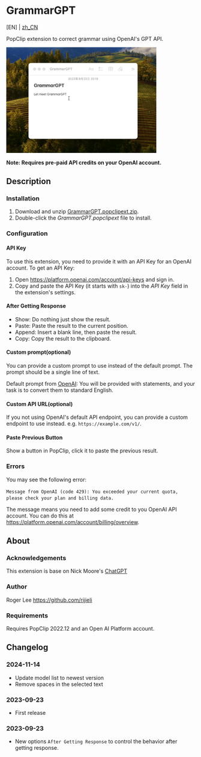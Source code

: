 # GrammarGPT

[EN] | [zh_CN](https://github.com/rijieli/GrammarGPT.popclipext/blob/main/README_zhCN.md)

PopClip extension to correct grammar using OpenAI's GPT API.

<img src="https://github.com/rijieli/GrammarGPT.popclipext/blob/9a03cae93802957393437e8dc2146baea3a4ad42/GrammarGPT.gif" width="400" alt="Demo">

**Note: Requires pre-paid API credits on your OpenAI account.**

## Description

### Installation

1. Download and unzip [GrammarGPT.popclipext.zip](https://github.com/rijieli/GrammarGPT.popclipext/releases/latest/download/GrammarGPT.popclipext.zip).
2. Double-click the *GrammarGPT.popclipext* file to install.

### Configuration

#### API Key

To use this extension, you need to provide it with an API Key for an OpenAI account. To get an API Key:

1. Open <https://platform.openai.com/account/api-keys> and sign in.
2. Copy and paste the API Key (it starts with `sk-`) into the _API Key_ field in
   the extension's settings.

#### After Getting Response

* Show: Do nothing just show the result.
* Paste: Paste the result to the current position.
* Append: Insert a blank line, then paste the result.
* Copy: Copy the result to the clipboard.

#### Custom prompt(optional)

You can provide a custom prompt to use instead of the default prompt. The prompt should be a single line of text.

Default prompt from [OpenAI](https://platform.openai.com/examples/default-grammar): You will be provided with statements, and your task is to convert them to standard English.

#### Custom API URL(optional)

If you not using OpenAI's default API endpoint, you can provide a custom endpoint to use instead. e.g. `https://example.com/v1/`.

#### Paste Previous Button

Show a button in PopClip, click it to paste the previous result.

### Errors

You may see the following error:

`Message from OpenAI (code 429): You exceeded your current quota, please check your plan and billing data.`

The message means you need to add some credit to you OpenAI API account. You can do this at <https://platform.openai.com/account/billing/overview>.

## About

### Acknowledgements

This extension is base on Nick Moore's [ChatGPT](https://github.com/pilotmoon/PopClip-Extensions/tree/master/source/ChatGPT.popclipext)

### Author

Roger Lee <https://github.com/rijieli>

### Requirements

Requires PopClip 2022.12 and an Open AI Platform account.

## Changelog

### 2024-11-14

- Update model list to newest version
- Remove spaces in the selected text

### 2023-09-23

- First release

### 2023-09-23

- New options `After Getting Response` to control the behavior after getting response.
